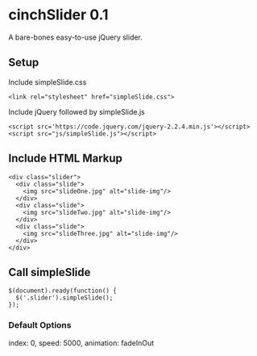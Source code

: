 # cinchSlider 0.1
A bare-bones easy-to-use jQuery slider.

## Setup

Include simpleSlide.css
```
<link rel="stylesheet" href="simpleSlide.css">
```
Include jQuery followed by simpleSlide.js
```
<script src='https://code.jquery.com/jquery-2.2.4.min.js'></script>
<script src="js/simpleSlide.js"></script>
```
## Include HTML Markup
```
<div class="slider">  
  <div class="slide">
    <img src="slideOne.jpg" alt="slide-img"/>
  </div>
  <div class="slide">
    <img src="slideTwo.jpg" alt="slide-img"/>
  </div>
  <div class="slide">
    <img src="slideThree.jpg" alt="slide-img"/>
  </div>
</div>
```


## Call simpleSlide

```
$(document).ready(function() {
  $('.slider').simpleSlide();
});
```

### Default Options

index: 0,
speed: 5000,
animation: fadeInOut









